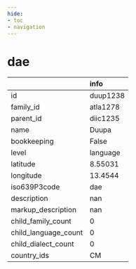 ```yaml
---
hide:
- toc
- navigation
---
```

# dae
|                      | info     |
|:---------------------|:---------|
| id                   | duup1238 |
| family_id            | atla1278 |
| parent_id            | diic1235 |
| name                 | Duupa    |
| bookkeeping          | False    |
| level                | language |
| latitude             | 8.55031  |
| longitude            | 13.4544  |
| iso639P3code         | dae      |
| description          | nan      |
| markup_description   | nan      |
| child_family_count   | 0        |
| child_language_count | 0        |
| child_dialect_count  | 0        |
| country_ids          | CM       |